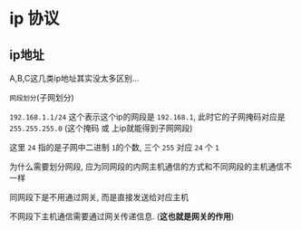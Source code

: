 # ip 协议

## ip地址

A,B,C这几类ip地址其实没太多区别...

`网段划分`(子网划分)

`192.168.1.1/24` 这个表示这个ip的网段是 `192.168.1`, 此时它的子网掩码对应是 `255.255.255.0` (这个掩码 或 上ip就能得到子网网段)

这里 `24` 指的是子网中二进制 `1`的个数, 三个 `255` 对应 `24` 个 `1`

为什么需要划分网段, 应为同网段的内网主机通信的方式和不同网段的主机通信不一样

同网段下是不用通过网关, 而是直接发送给对应主机

不网段下主机通信需要通过网关传递信息. (**这也就是网关的作用**)